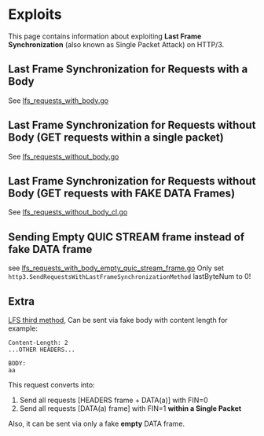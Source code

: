 # Exploits
This page contains information about exploiting **Last Frame Synchronization** (also known as Single Packet Attack) on HTTP/3. 

## Last Frame Synchronization for Requests with a Body
See [lfs_requests_with_body.go](./lfs_requests_with_body.go)

## Last Frame Synchronization for Requests without Body (GET requests within a single packet)
See [lfs_requests_without_body.go](./lfs_requests_without_body.go)

## Last Frame Synchronization for Requests without Body (GET requests with FAKE DATA Frames)
See [lfs_requests_without_body_cl.go](./lfs_requests_without_body_cl.go)

## Sending Empty QUIC STREAM frame instead of fake DATA frame
see [lfs_requests_with_body_empty_quic_stream_frame.go](./lfs_requests_with_body_empty_quic_stream_frame.go)
Only set `http3.SendRequestsWithLastFrameSynchronizationMethod` lastByteNum to 0!

## Extra
[LFS third method](#last-frame-synchronization-for-requests-without-body-get-requests-with-fake-data-frames), 
Can be sent via fake body with content length for example:

```
Content-Length: 2
...OTHER HEADERS...

BODY:
aa
```

This request converts into:
1. Send all requests [HEADERS frame + DATA(a)] with FIN=0
2. Send all requests [DATA(a) frame] with FIN=1 **within a Single Packet**

Also, it can be sent via only a fake **empty** DATA frame.
